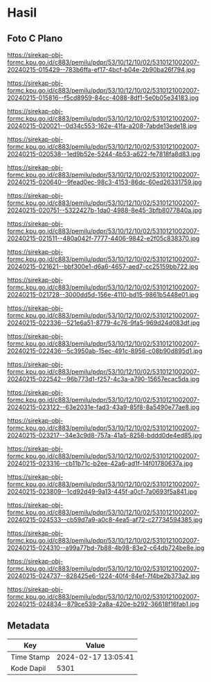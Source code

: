 # Hasil

## Foto C Plano

https://sirekap-obj-formc.kpu.go.id/c883/pemilu/pdpr/53/10/12/10/02/5310121002007-20240215-015429--783b6ffa-ef17-4bcf-b04e-2b90ba26f794.jpg

https://sirekap-obj-formc.kpu.go.id/c883/pemilu/pdpr/53/10/12/10/02/5310121002007-20240215-015816--f5cd8959-84cc-4088-8df1-5e0b05e34183.jpg

https://sirekap-obj-formc.kpu.go.id/c883/pemilu/pdpr/53/10/12/10/02/5310121002007-20240215-020021--0d34c553-162e-41fa-a208-7abde13ede18.jpg

https://sirekap-obj-formc.kpu.go.id/c883/pemilu/pdpr/53/10/12/10/02/5310121002007-20240215-020538--1ed9b52e-5244-4b53-a622-fe7818fa8d83.jpg

https://sirekap-obj-formc.kpu.go.id/c883/pemilu/pdpr/53/10/12/10/02/5310121002007-20240215-020640--9fead0ec-98c3-4153-86dc-60ed26331759.jpg

https://sirekap-obj-formc.kpu.go.id/c883/pemilu/pdpr/53/10/12/10/02/5310121002007-20240215-020751--5322427b-1da0-4988-8e45-3bfb8077840a.jpg

https://sirekap-obj-formc.kpu.go.id/c883/pemilu/pdpr/53/10/12/10/02/5310121002007-20240215-021511--480a042f-7777-4406-9842-e2f05c838370.jpg

https://sirekap-obj-formc.kpu.go.id/c883/pemilu/pdpr/53/10/12/10/02/5310121002007-20240215-021621--bbf300e1-d6a6-4657-aed7-cc25159bb722.jpg

https://sirekap-obj-formc.kpu.go.id/c883/pemilu/pdpr/53/10/12/10/02/5310121002007-20240215-021728--3000dd5d-156e-4110-bd15-9861b5448e01.jpg

https://sirekap-obj-formc.kpu.go.id/c883/pemilu/pdpr/53/10/12/10/02/5310121002007-20240215-022336--521e6a51-8779-4c76-9fa5-969d24d083df.jpg

https://sirekap-obj-formc.kpu.go.id/c883/pemilu/pdpr/53/10/12/10/02/5310121002007-20240215-022436--5c3950ab-15ec-491c-8956-c08b90d895d1.jpg

https://sirekap-obj-formc.kpu.go.id/c883/pemilu/pdpr/53/10/12/10/02/5310121002007-20240215-022542--96b773d1-f257-4c3a-a790-15657ecac5da.jpg

https://sirekap-obj-formc.kpu.go.id/c883/pemilu/pdpr/53/10/12/10/02/5310121002007-20240215-023122--63e2031e-fad3-43a9-85f8-8a5490e77ae8.jpg

https://sirekap-obj-formc.kpu.go.id/c883/pemilu/pdpr/53/10/12/10/02/5310121002007-20240215-023217--34e3c9d8-757a-41a5-8258-bddd0de4ed85.jpg

https://sirekap-obj-formc.kpu.go.id/c883/pemilu/pdpr/53/10/12/10/02/5310121002007-20240215-023316--cb11b71c-b2ee-42a6-ad1f-14f01780637a.jpg

https://sirekap-obj-formc.kpu.go.id/c883/pemilu/pdpr/53/10/12/10/02/5310121002007-20240215-023809--1cd92d49-9a13-445f-a0cf-7a0693f5a841.jpg

https://sirekap-obj-formc.kpu.go.id/c883/pemilu/pdpr/53/10/12/10/02/5310121002007-20240215-024533--cb59d7a9-a0c8-4ea5-af72-c27734594385.jpg

https://sirekap-obj-formc.kpu.go.id/c883/pemilu/pdpr/53/10/12/10/02/5310121002007-20240215-024310--a99a77bd-7b88-4b98-83e2-c64db724be8e.jpg

https://sirekap-obj-formc.kpu.go.id/c883/pemilu/pdpr/53/10/12/10/02/5310121002007-20240215-024737--828425e6-1224-40f4-84ef-7f4be2b373a2.jpg

https://sirekap-obj-formc.kpu.go.id/c883/pemilu/pdpr/53/10/12/10/02/5310121002007-20240215-024834--879ce539-2a8a-420e-b292-36618f16fab1.jpg


## Metadata

| Key        | Value               |
| ---------- | ------------------- |
| Time Stamp | 2024-02-17 13:05:41 |
| Kode Dapil | 5301                |



